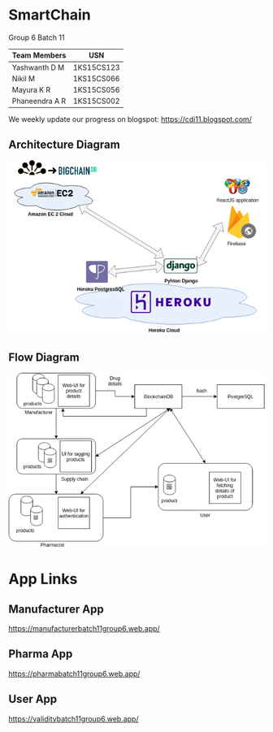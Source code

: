 # SmartChain
Group 6
Batch 11

Team Members   |      USN      |
---------------|---------------|
Yashwanth D M  | 1KS15CS123    |
Nikil M        | 1KS15CS066    |
Mayura K R     | 1KS15CS056    |
Phaneendra A R | 1KS15CS002    |


We weekly update our progress on blogspot:
https://cdi11.blogspot.com/  
## Architecture Diagram
![Architecture Diagram](Finalyear.png)  


## Flow Diagram    
![Flow Diagram](FlowDiagram.png)  

# App Links
## Manufacturer App
https://manufacturerbatch11group6.web.app/  
## Pharma App
https://pharmabatch11group6.web.app/  
## User App
https://validitybatch11group6.web.app/  
